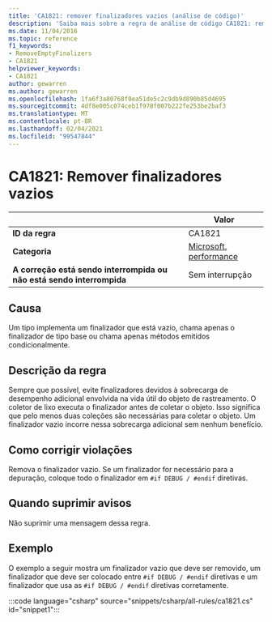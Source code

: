 ```yaml
---
title: 'CA1821: remover finalizadores vazios (análise de código)'
description: 'Saiba mais sobre a regra de análise de código CA1821: remover finalizadores vazios'
ms.date: 11/04/2016
ms.topic: reference
f1_keywords:
- RemoveEmptyFinalizers
- CA1821
helpviewer_keywords:
- CA1821
author: gewarren
ms.author: gewarren
ms.openlocfilehash: 1fa6f3a80768f0ea51de5c2c9db9d890b85d4695
ms.sourcegitcommit: 4df8e005c074ceb1f978f007b222fe253be2baf3
ms.translationtype: MT
ms.contentlocale: pt-BR
ms.lasthandoff: 02/04/2021
ms.locfileid: "99547844"
---
```

# <a name="ca1821-remove-empty-finalizers"></a>CA1821: Remover finalizadores vazios

| | Valor |
|-|-|
| **ID da regra** |CA1821|
| **Categoria** |[Microsoft. performance](performance-warnings.md)|
| **A correção está sendo interrompida ou não está sendo interrompida** |Sem interrupção|

## <a name="cause"></a>Causa

Um tipo implementa um finalizador que está vazio, chama apenas o finalizador de tipo base ou chama apenas métodos emitidos condicionalmente.

## <a name="rule-description"></a>Descrição da regra

Sempre que possível, evite finalizadores devidos à sobrecarga de desempenho adicional envolvida na vida útil do objeto de rastreamento. O coletor de lixo executa o finalizador antes de coletar o objeto. Isso significa que pelo menos duas coleções são necessárias para coletar o objeto. Um finalizador vazio incorre nessa sobrecarga adicional sem nenhum benefício.

## <a name="how-to-fix-violations"></a>Como corrigir violações

Remova o finalizador vazio. Se um finalizador for necessário para a depuração, coloque todo o finalizador em `#if DEBUG / #endif` diretivas.

## <a name="when-to-suppress-warnings"></a>Quando suprimir avisos

Não suprimir uma mensagem dessa regra.

## <a name="example"></a>Exemplo

O exemplo a seguir mostra um finalizador vazio que deve ser removido, um finalizador que deve ser colocado entre `#if DEBUG / #endif` diretivas e um finalizador que usa as `#if DEBUG / #endif` diretivas corretamente.

:::code language="csharp" source="snippets/csharp/all-rules/ca1821.cs" id="snippet1":::
